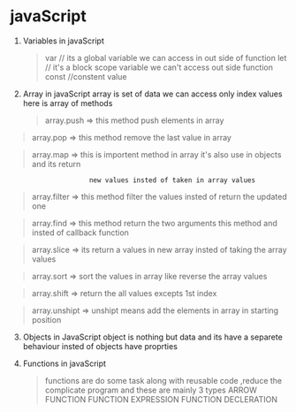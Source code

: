 # javaScript

1. Variables in javaScript

   > var // its a global variable we can access in out side of function
   > let // it's a block scope variable we can't access out side function
   > const //constent value

2. Array in javaScript
   array is set of data we can access only index values  
   here is array of methods
   > array.push => this method push elements in array

> array.pop => this method remove the last value in array

> array.map => this is importent method in array it's also use in objects and its return

                        new values insted of taken in array values

> array.filter => this method filter the values insted of return the updated one

> array.find => this method return the two arguments this method and insted of callback function

> array.slice => its return a values in new array insted of taking the array values

> array.sort => sort the values in array like reverse the array values

> array.shift => return the all values excepts 1st index

> array.unshipt => unshipt means add the elements in array in starting position

3. Objects in JavaScript
   object is nothing but data and its have a separete behaviour insted of objects have proprties

4. Functions in javaScript
   > functions are do some task along with reusable code ,reduce the complicate program
   > and these are mainly 3 types
   > ARROW FUNCTION
   > FUNCTION EXPRESSION
   > FUNCTION DECLERATION
